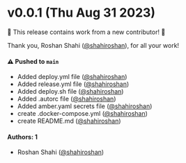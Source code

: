 # v0.0.1 (Thu Aug 31 2023)

:tada: This release contains work from a new contributor! :tada:

Thank you, Roshan Shahi ([@shahiroshan](https://github.com/shahiroshan)), for all your work!

#### ⚠️ Pushed to `main`

- Added deploy.yml file ([@shahiroshan](https://github.com/shahiroshan))
- Added release.yml file ([@shahiroshan](https://github.com/shahiroshan))
- Added deploy.sh file ([@shahiroshan](https://github.com/shahiroshan))
- Added .autorc file ([@shahiroshan](https://github.com/shahiroshan))
- Added amber.yaml secrets file ([@shahiroshan](https://github.com/shahiroshan))
- create .docker-compose.yml ([@shahiroshan](https://github.com/shahiroshan))
- create README.md ([@shahiroshan](https://github.com/shahiroshan))

#### Authors: 1

- Roshan Shahi ([@shahiroshan](https://github.com/shahiroshan))
